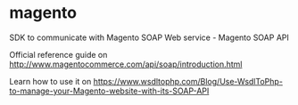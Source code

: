 magento
=======

SDK to communicate with Magento SOAP Web service - Magento SOAP API

Official reference guide on http://www.magentocommerce.com/api/soap/introduction.html

Learn how to use it on https://www.wsdltophp.com/Blog/Use-WsdlToPhp-to-manage-your-Magento-website-with-its-SOAP-API
